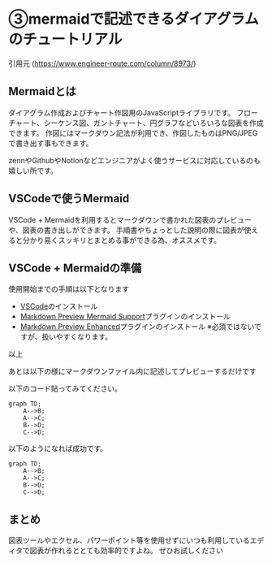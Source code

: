 #  ③mermaidで記述できるダイアグラムのチュートリアル

引用元 (https://www.engineer-route.com/column/8973/)

## Mermaidとは
ダイアグラム作成およびチャート作図用のJavaScriptライブラリです。
フローチャート、シーケンス図、ガントチャート、円グラフなどいろいろな図表を作成できます。
作図にはマークダウン記法が利用でき、作図したものはPNG/JPEGで書き出す事もできます。

zennやGithubやNotionなどエンジニアがよく使うサービスに対応しているのも嬉しい所です。

## VSCodeで使うMermaid
VSCode + Mermaidを利用するとマークダウンで書かれた図表のプレビューや、図表の書き出しができます。
手順書やちょっとした説明の際に図表が使えると分かり易くスッキリとまとめる事ができる為、オススメです。

## VSCode + Mermaidの準備
使用開始までの手順は以下となります
- [VSCode](https://azure.microsoft.com/ja-jp/products/visual-studio-code/)のインストール
- [Markdown Preview Mermaid Support](https://marketplace.visualstudio.com/items?itemName=bierner.markdown-mermaid)プラグインのインストール
- [Markdown Preview Enhanced](https://marketplace.visualstudio.com/items?itemName=shd101wyy.markdown-preview-enhanced)プラグインのインストール
 ※必須ではないですが、扱いやすくなります。

以上

あとは以下の様にマークダウンファイル内に記述してプレビューするだけです

以下のコード貼ってみてください。

```
graph TD;
    A-->B;
    A-->C;
    B-->D;
    C-->D;
```

以下のようになれば成功です。
```mermaid
graph TD;
    A-->B;
    A-->C;
    B-->D;
    C-->D;
```

## まとめ
図表ツールやエクセル、パワーポイント等を使用せずにいつも利用しているエディタで図表が作れるととても効率的ですよね。
ぜひお試しください